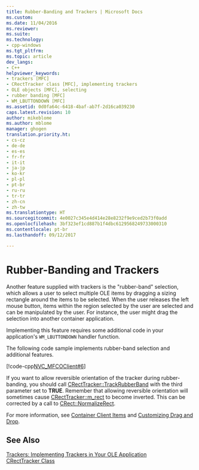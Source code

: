 ```yaml
---
title: Rubber-Banding and Trackers | Microsoft Docs
ms.custom: 
ms.date: 11/04/2016
ms.reviewer: 
ms.suite: 
ms.technology:
- cpp-windows
ms.tgt_pltfrm: 
ms.topic: article
dev_langs:
- C++
helpviewer_keywords:
- trackers [MFC]
- CRectTracker class [MFC], implementing trackers
- OLE objects [MFC], selecting
- rubber banding [MFC]
- WM_LBUTTONDOWN [MFC]
ms.assetid: 0d0fa64c-6418-4baf-ab7f-2d16ca039230
caps.latest.revision: 10
author: mikeblome
ms.author: mblome
manager: ghogen
translation.priority.ht:
- cs-cz
- de-de
- es-es
- fr-fr
- it-it
- ja-jp
- ko-kr
- pl-pl
- pt-br
- ru-ru
- tr-tr
- zh-cn
- zh-tw
ms.translationtype: HT
ms.sourcegitcommit: 4e0027c345e4d414e28e8232f9e9ced2b73f0add
ms.openlocfilehash: 3bf323ef1cd887b1f4dbc6129568249733000310
ms.contentlocale: pt-br
ms.lasthandoff: 09/12/2017

---
```

# <a name="rubber-banding-and-trackers"></a>Rubber-Banding and Trackers
Another feature supplied with trackers is the "rubber-band" selection, which allows a user to select multiple OLE items by dragging a sizing rectangle around the items to be selected. When the user releases the left mouse button, items within the region selected by the user are selected and can be manipulated by the user. For instance, the user might drag the selection into another container application.  
  
 Implementing this feature requires some additional code in your application's `WM_LBUTTONDOWN` handler function.  
  
 The following code sample implements rubber-band selection and additional features.  
  
 [!code-cpp[NVC_MFCOClient#6](../mfc/codesnippet/cpp/rubber-banding-and-trackers_1.cpp)]  
  
 If you want to allow reversible orientation of the tracker during rubber-banding, you should call [CRectTracker::TrackRubberBand](../mfc/reference/crecttracker-class.md#trackrubberband) with the third parameter set to **TRUE**. Remember that allowing reversible orientation will sometimes cause [CRectTracker::m_rect](../mfc/reference/crecttracker-class.md#m_rect) to become inverted. This can be corrected by a call to [CRect::NormalizeRect](../atl-mfc-shared/reference/crect-class.md#normalizerect).  
  
 For more information, see [Container Client Items](../mfc/containers-client-items.md) and [Customizing Drag and Drop](../mfc/drag-and-drop-customizing.md).  
  
## <a name="see-also"></a>See Also  
 [Trackers: Implementing Trackers in Your OLE Application](../mfc/trackers-implementing-trackers-in-your-ole-application.md)   
 [CRectTracker Class](../mfc/reference/crecttracker-class.md)

